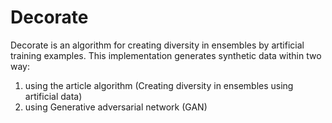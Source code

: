 # Decorate
Decorate is an algorithm for creating diversity in ensembles by artificial training examples. 
This implementation generates synthetic data within two way:  
  1. using the article algorithm (Creating diversity in ensembles using artificial data)
  2. using Generative adversarial network (GAN)
